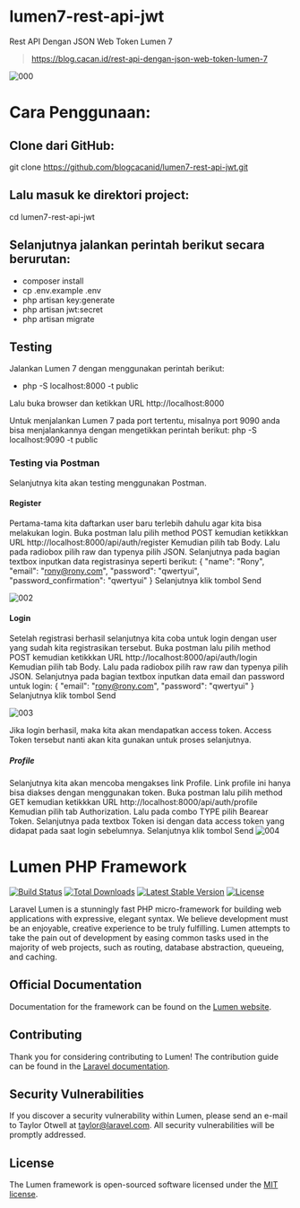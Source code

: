 # lumen7-rest-api-jwt
Rest API Dengan JSON Web Token Lumen 7

> https://blog.cacan.id/rest-api-dengan-json-web-token-lumen-7

![000](https://user-images.githubusercontent.com/51890752/85202218-0cee4c80-b32f-11ea-910b-73e4330919d5.jpg)


# Cara Penggunaan:

## Clone dari GitHub:
git clone https://github.com/blogcacanid/lumen7-rest-api-jwt.git

## Lalu masuk ke direktori project:
cd lumen7-rest-api-jwt

## Selanjutnya jalankan perintah berikut secara berurutan:
- composer install
- cp .env.example .env
- php artisan key:generate
- php artisan jwt:secret
- php artisan migrate

## Testing
Jalankan Lumen 7 dengan menggunakan perintah berikut:
- php -S localhost:8000 -t public

Lalu buka browser dan ketikkan URL http://localhost:8000

Untuk menjalankan Lumen 7 pada port tertentu, misalnya port 9090 anda bisa menjalankannya dengan mengetikkan perintah berikut:
php -S localhost:9090 -t public


### Testing via Postman
Selanjutnya kita akan testing menggunakan Postman.

#### Register
Pertama-tama kita daftarkan user baru terlebih dahulu agar kita bisa melakukan login.
Buka postman lalu pilih method POST kemudian ketikkkan URL http://localhost:8000/api/auth/register
Kemudian pilih tab Body. Lalu pada radiobox pilih raw dan typenya pilih JSON. Selanjutnya pada bagian textbox inputkan data registrasinya seperti berikut:
{
"name": "Rony",
"email": "rony@rony.com",
"password": "qwertyui",
"password_confirmation": "qwertyui"
}
Selanjutnya klik tombol Send


![002](https://user-images.githubusercontent.com/51890752/85202230-24c5d080-b32f-11ea-9e4a-5c8e05a2c9ec.jpg)


#### Login
Setelah registrasi berhasil selanjutnya kita coba untuk login dengan user yang sudah kita registrasikan tersebut.
Buka postman lalu pilih method POST kemudian ketikkkan URL http://localhost:8000/api/auth/login
Kemudian pilih tab Body. Lalu pada radiobox pilih raw raw dan typenya pilih JSON. Selanjutnya pada bagian textbox inputkan data email dan password untuk login:
{
"email": "rony@rony.com",
"password": "qwertyui"
}
Selanjutnya klik tombol Send

![003](https://user-images.githubusercontent.com/51890752/85202244-31e2bf80-b32f-11ea-90d9-ff0c2b0bfe83.jpg)

Jika login berhasil, maka kita akan mendapatkan access token. Access Token tersebut nanti akan kita gunakan untuk proses selanjutnya. 

##### Profile
Selanjutnya kita akan mencoba mengakses link Profile.
Link profile ini hanya bisa diakses dengan menggunakan token.
Buka postman lalu pilih method GET kemudian ketikkkan URL http://localhost:8000/api/auth/profile
Kemudian pilih tab Authorization. Lalu pada combo TYPE pilih Bearear Token. Selanjutnya pada textbox Token isi dengan data access token yang didapat pada saat login sebelumnya.
Selanjutnya klik tombol Send
![004](https://user-images.githubusercontent.com/51890752/85202248-3c04be00-b32f-11ea-8bb6-b426373ac256.jpg)


# Lumen PHP Framework

[![Build Status](https://travis-ci.org/laravel/lumen-framework.svg)](https://travis-ci.org/laravel/lumen-framework)
[![Total Downloads](https://poser.pugx.org/laravel/lumen-framework/d/total.svg)](https://packagist.org/packages/laravel/lumen-framework)
[![Latest Stable Version](https://poser.pugx.org/laravel/lumen-framework/v/stable.svg)](https://packagist.org/packages/laravel/lumen-framework)
[![License](https://poser.pugx.org/laravel/lumen-framework/license.svg)](https://packagist.org/packages/laravel/lumen-framework)

Laravel Lumen is a stunningly fast PHP micro-framework for building web applications with expressive, elegant syntax. We believe development must be an enjoyable, creative experience to be truly fulfilling. Lumen attempts to take the pain out of development by easing common tasks used in the majority of web projects, such as routing, database abstraction, queueing, and caching.

## Official Documentation

Documentation for the framework can be found on the [Lumen website](https://lumen.laravel.com/docs).

## Contributing

Thank you for considering contributing to Lumen! The contribution guide can be found in the [Laravel documentation](https://laravel.com/docs/contributions).

## Security Vulnerabilities

If you discover a security vulnerability within Lumen, please send an e-mail to Taylor Otwell at taylor@laravel.com. All security vulnerabilities will be promptly addressed.

## License

The Lumen framework is open-sourced software licensed under the [MIT license](https://opensource.org/licenses/MIT).
